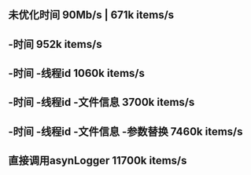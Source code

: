 <!--
 * @Descripttion: 
 * @version: 
 * @Author: justin
 * @Date: 2022-08-11 17:48:47
 * @LastEditTime: 2022-08-12 13:32:11
 * @copyright: Copyright (c) 2022
-->
#
## 未优化时间 90Mb/s | 671k items/s

## -时间 952k items/s

## -时间 -线程id 1060k items/s

## -时间 -线程id -文件信息 3700k items/s

## -时间 -线程id -文件信息 -参数替换 7460k items/s

## 直接调用asynLogger 11700k items/s

